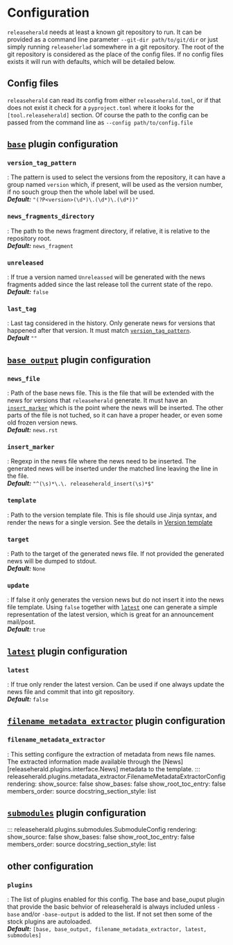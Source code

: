 # Configuration

`releaseherald` needs at least a known git repository to run. It can be provided as a command line
parameter `--git-dir path/to/git/dir`
or just simply running `releaseherlad` somewhere in a git repository. The root of the git repository is considered as
the place of the config files. If no config files exists it will run with defaults, which will be detailed below.

## Config files

`releaseherald` can read its config from either `releaseherald.toml`, or if that does not exist it check for a
`pyproject.toml` where it looks for the `[tool.releaseherald]` section. Of course the path to the config can be passed
from the command line as `--config path/to/config.file`



## [`base`](plugins/stock.md#base) plugin configuration
### `version_tag_pattern`

: The pattern is used to select the versions from the repository, it can have a group named `version` which, if present,
will be used as the version number, if no souch group then the whole label will be used.   
**_Default:_** `"(?P<version>(\d*)\.(\d*)\.(\d*))"`

### `news_fragments_directory`

: The path to the news fragment directory, if relative, it is relative to the repository root.  
**_Default:_** `news_fragment`

### `unreleased`

: If true a version named `Unreleassed` will be generated with the news fragments added since the last release toll the
current state of the repo.  
**_Default:_** `false`

### `last_tag`

: Last tag considered in the history. Only generate news for versions that happened after that version. It must
match [`version_tag_pattern`](#version_tag_pattern).  
**_Default_** `""`


## [`base_output`](plugins/stock.md#base_output) plugin configuration
### `news_file`

: Path of the base news file. This is the file that will be extended with the news for versions that `releaseherald`
generate. It must have an [`insert_marker`](#insert_marker) which is the point where the news will be inserted. The
other parts of the file is not tuched, so it can have a proper header, or even some old frozen version news.  
**_Default:_** `news.rst`

### `insert_marker`

: Regexp in the news file where the news need to be inserted. The generated news will be inserted under the matched line
leaving the line in the file.  
**_Default:_** `"^(\s)*\.\. releaseherald_insert(\s)*$"`

### `template`

: Path to the version template file. This is file should use Jinja syntax, and render the news for a single version. See
the details in [Version template](version_template.md)

### `target`

: Path to the target of the generated news file. If not provided the generated news will be dumped to stdout.  
**_Default:_** `None`

### `update`

: If false it only generates the version news but do not insert it into the news file template. Using `false` together
with [`latest`](#latest) one can generate a simple representation of the latest version, which is great for an
announcement mail/post.  
**_Default:_** `true`

## [`latest`](plugins/stock.md#latest) plugin configuration

### `latest`

: If true only render the latest version. Can be used if one always update the news file and commit that into git
repository.  
**_Default:_** `false`

## [`filename_metadata_extractor`](plugins/stock.md#filename_metadata_extractor) plugin configuration
### `filename_metadata_extractor`

: This setting configure the extraction of metadata from news file names. The extracted information made available 
through the [News][releaseherald.plugins.interface.News] metadata to the template.
::: releaseherald.plugins.metadata_extractor.FilenameMetadataExtractorConfig
    rendering:
        show_source: false 
        show_bases: false
        show_root_toc_entry: false
        members_order: source
        docstring_section_style: list 

## [`submodules`](plugins/stock.md#submodules) plugin configuration

::: releaseherald.plugins.submodules.SubmoduleConfig
    rendering:
        show_source: false 
        show_bases: false
        show_root_toc_entry: false
        members_order: source
        docstring_section_style: list 


## other configuration
### `plugins`

: The list of plugins enabled for this config. The base and base_ouput plugin that provide the basic behvior of 
releaseherald is always included unless `-base` and/or `-base-output` is added to the list. If not set then some of 
the stock plugins are autoloaded.  
**_Default:_** `[base, base_output, filename_metadata_extractor, latest, submodules]`
